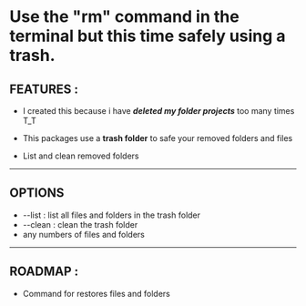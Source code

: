 # Use the "rm" command in the terminal but this time safely using a trash.


## FEATURES : 
* I created this because i have _**deleted my folder projects**_ too many times T_T 

* This packages use a **trash folder** to safe your removed folders and files

* List and clean removed folders  

---

## OPTIONS

* --list : list all files and folders in the trash folder
* --clean : clean the trash folder
* any numbers of files and folders 

---

## ROADMAP : 

* Command for restores files and folders 
